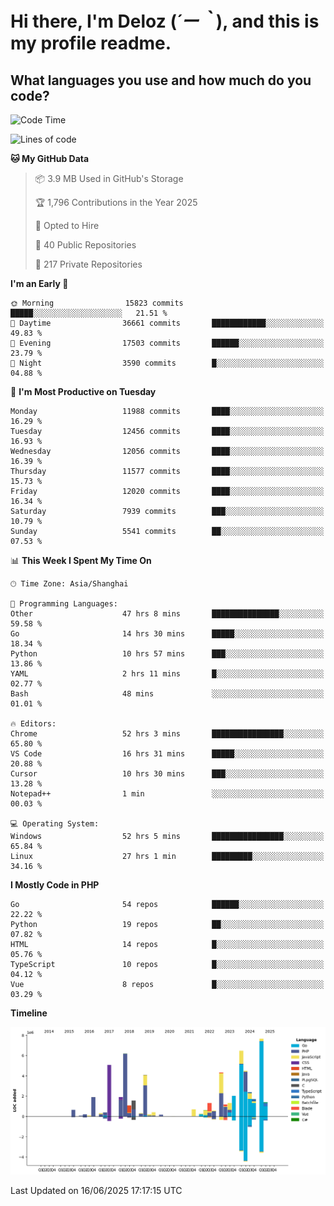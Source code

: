 # **Hi there, I'm Deloz (*´ー｀*), and this is my profile readme.**

## **What languages you use and how much do you code?**

<!--START_SECTION:waka-->
![Code Time](http://img.shields.io/badge/Code%20Time-6%2C674%20hrs%2039%20mins-blue)

![Lines of code](https://img.shields.io/badge/From%20Hello%20World%20I%27ve%20Written-60.8%20million%20lines%20of%20code-blue)

**🐱 My GitHub Data** 

> 📦 3.9 MB Used in GitHub's Storage 
 > 
> 🏆 1,796 Contributions in the Year 2025
 > 
> 💼 Opted to Hire
 > 
> 📜 40 Public Repositories 
 > 
> 🔑 217 Private Repositories 
 > 
**I'm an Early 🐤** 

```text
🌞 Morning                15823 commits       █████░░░░░░░░░░░░░░░░░░░░   21.51 % 
🌆 Daytime                36661 commits       ████████████░░░░░░░░░░░░░   49.83 % 
🌃 Evening                17503 commits       ██████░░░░░░░░░░░░░░░░░░░   23.79 % 
🌙 Night                  3590 commits        █░░░░░░░░░░░░░░░░░░░░░░░░   04.88 % 
```
📅 **I'm Most Productive on Tuesday** 

```text
Monday                   11988 commits       ████░░░░░░░░░░░░░░░░░░░░░   16.29 % 
Tuesday                  12456 commits       ████░░░░░░░░░░░░░░░░░░░░░   16.93 % 
Wednesday                12056 commits       ████░░░░░░░░░░░░░░░░░░░░░   16.39 % 
Thursday                 11577 commits       ████░░░░░░░░░░░░░░░░░░░░░   15.73 % 
Friday                   12020 commits       ████░░░░░░░░░░░░░░░░░░░░░   16.34 % 
Saturday                 7939 commits        ███░░░░░░░░░░░░░░░░░░░░░░   10.79 % 
Sunday                   5541 commits        ██░░░░░░░░░░░░░░░░░░░░░░░   07.53 % 
```


📊 **This Week I Spent My Time On** 

```text
🕑︎ Time Zone: Asia/Shanghai

💬 Programming Languages: 
Other                    47 hrs 8 mins       ███████████████░░░░░░░░░░   59.58 % 
Go                       14 hrs 30 mins      █████░░░░░░░░░░░░░░░░░░░░   18.34 % 
Python                   10 hrs 57 mins      ███░░░░░░░░░░░░░░░░░░░░░░   13.86 % 
YAML                     2 hrs 11 mins       █░░░░░░░░░░░░░░░░░░░░░░░░   02.77 % 
Bash                     48 mins             ░░░░░░░░░░░░░░░░░░░░░░░░░   01.01 % 

🔥 Editors: 
Chrome                   52 hrs 3 mins       ████████████████░░░░░░░░░   65.80 % 
VS Code                  16 hrs 31 mins      █████░░░░░░░░░░░░░░░░░░░░   20.88 % 
Cursor                   10 hrs 30 mins      ███░░░░░░░░░░░░░░░░░░░░░░   13.28 % 
Notepad++                1 min               ░░░░░░░░░░░░░░░░░░░░░░░░░   00.03 % 

💻 Operating System: 
Windows                  52 hrs 5 mins       ████████████████░░░░░░░░░   65.84 % 
Linux                    27 hrs 1 min        █████████░░░░░░░░░░░░░░░░   34.16 % 
```

**I Mostly Code in PHP** 

```text
Go                       54 repos            ██████░░░░░░░░░░░░░░░░░░░   22.22 % 
Python                   19 repos            ██░░░░░░░░░░░░░░░░░░░░░░░   07.82 % 
HTML                     14 repos            █░░░░░░░░░░░░░░░░░░░░░░░░   05.76 % 
TypeScript               10 repos            █░░░░░░░░░░░░░░░░░░░░░░░░   04.12 % 
Vue                      8 repos             █░░░░░░░░░░░░░░░░░░░░░░░░   03.29 % 
```



**Timeline**

![Lines of Code chart](https://raw.githubusercontent.com/deloz/deloz/main/assets/bar_graph.png)


 Last Updated on 16/06/2025 17:17:15 UTC
<!--END_SECTION:waka-->
